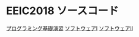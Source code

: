 # EEIC2018 ソースコード

[プログラミング基礎演習](https://sites.google.com/view/hasegawalecture/プログラミング基礎演習)
[ソフトウェアⅠ](http://soft1.akg.t.u-tokyo.ac.jp/)
[ソフトウェアⅡ](http://www.gavo.t.u-tokyo.ac.jp/~dsk_saito/lecture/software2/)
